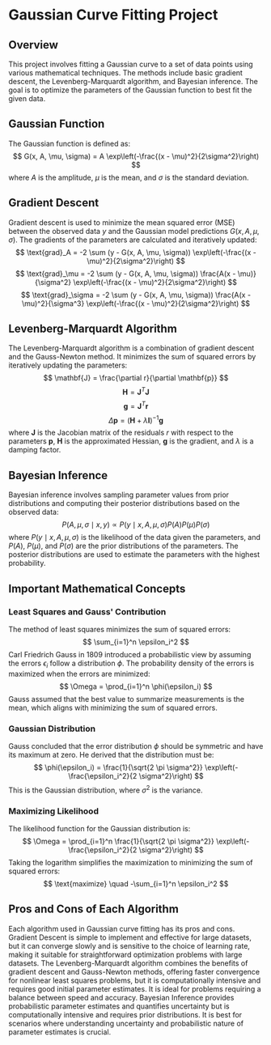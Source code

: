 # Gaussian Curve Fitting Project

## Overview
This project involves fitting a Gaussian curve to a set of data points using various mathematical techniques. The methods include basic gradient descent, the Levenberg-Marquardt algorithm, and Bayesian inference. The goal is to optimize the parameters of the Gaussian function to best fit the given data.

## Gaussian Function
The Gaussian function is defined as:
$$
G(x, A, \mu, \sigma) = A \exp\left(-\frac{(x - \mu)^2}{2\sigma^2}\right)
$$
where $A$ is the amplitude, $\mu$ is the mean, and $\sigma$ is the standard deviation.

## Gradient Descent
Gradient descent is used to minimize the mean squared error (MSE) between the observed data $y$ and the Gaussian model predictions $G(x, A, \mu, \sigma)$. The gradients of the parameters are calculated and iteratively updated:
$$
\text{grad}_A = -2 \sum (y - G(x, A, \mu, \sigma)) \exp\left(-\frac{(x - \mu)^2}{2\sigma^2}\right)
$$
$$
\text{grad}_\mu = -2 \sum (y - G(x, A, \mu, \sigma)) \frac{A(x - \mu)}{\sigma^2} \exp\left(-\frac{(x - \mu)^2}{2\sigma^2}\right)
$$
$$
\text{grad}_\sigma = -2 \sum (y - G(x, A, \mu, \sigma)) \frac{A(x - \mu)^2}{\sigma^3} \exp\left(-\frac{(x - \mu)^2}{2\sigma^2}\right)
$$

## Levenberg-Marquardt Algorithm
The Levenberg-Marquardt algorithm is a combination of gradient descent and the Gauss-Newton method. It minimizes the sum of squared errors by iteratively updating the parameters:
$$
\mathbf{J} = \frac{\partial r}{\partial \mathbf{p}}
$$
$$
\mathbf{H} = \mathbf{J}^T \mathbf{J}
$$
$$
\mathbf{g} = \mathbf{J}^T \mathbf{r}
$$
$$
\Delta \mathbf{p} = (\mathbf{H} + \lambda \mathbf{I})^{-1} \mathbf{g}
$$
where $\mathbf{J}$ is the Jacobian matrix of the residuals $r$ with respect to the parameters $\mathbf{p}$, $\mathbf{H}$ is the approximated Hessian, $\mathbf{g}$ is the gradient, and $\lambda$ is a damping factor.

## Bayesian Inference
Bayesian inference involves sampling parameter values from prior distributions and computing their posterior distributions based on the observed data:
$$
P(A, \mu, \sigma \mid x, y) \propto P(y \mid x, A, \mu, \sigma) P(A) P(\mu) P(\sigma)
$$
where $P(y \mid x, A, \mu, \sigma)$ is the likelihood of the data given the parameters, and $P(A)$, $P(\mu)$, and $P(\sigma)$ are the prior distributions of the parameters. The posterior distributions are used to estimate the parameters with the highest probability.

## Important Mathematical Concepts

### Least Squares and Gauss' Contribution
The method of least squares minimizes the sum of squared errors:
$$
\sum_{i=1}^n \epsilon_i^2
$$
Carl Friedrich Gauss in 1809 introduced a probabilistic view by assuming the errors $\epsilon_i$ follow a distribution $\phi$. The probability density of the errors is maximized when the errors are minimized:
$$
\Omega = \prod_{i=1}^n \phi(\epsilon_i)
$$
Gauss assumed that the best value to summarize measurements is the mean, which aligns with minimizing the sum of squared errors.

### Gaussian Distribution
Gauss concluded that the error distribution $\phi$ should be symmetric and have its maximum at zero. He derived that the distribution must be:
$$
\phi(\epsilon_i) = \frac{1}{\sqrt{2 \pi \sigma^2}} \exp\left(-\frac{\epsilon_i^2}{2 \sigma^2}\right)
$$
This is the Gaussian distribution, where $\sigma^2$ is the variance.

### Maximizing Likelihood
The likelihood function for the Gaussian distribution is:
$$
\Omega = \prod_{i=1}^n \frac{1}{\sqrt{2 \pi \sigma^2}} \exp\left(-\frac{\epsilon_i^2}{2 \sigma^2}\right)
$$
Taking the logarithm simplifies the maximization to minimizing the sum of squared errors:
$$
\text{maximize} \quad -\sum_{i=1}^n \epsilon_i^2
$$



## Pros and Cons of Each Algorithm
Each algorithm used in Gaussian curve fitting has its pros and cons. Gradient Descent is simple to implement and effective for large datasets, but it can converge slowly and is sensitive to the choice of learning rate, making it suitable for straightforward optimization problems with large datasets. The Levenberg-Marquardt algorithm combines the benefits of gradient descent and Gauss-Newton methods, offering faster convergence for nonlinear least squares problems, but it is computationally intensive and requires good initial parameter estimates. It is ideal for problems requiring a balance between speed and accuracy. Bayesian Inference provides probabilistic parameter estimates and quantifies uncertainty but is computationally intensive and requires prior distributions. It is best for scenarios where understanding uncertainty and probabilistic nature of parameter estimates is crucial.


